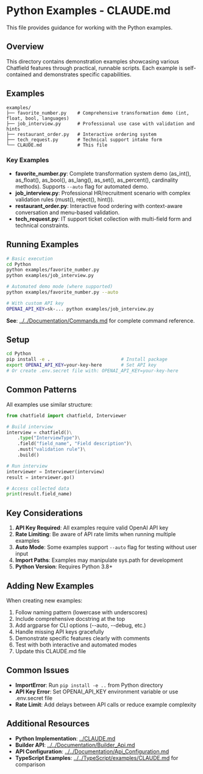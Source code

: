 # Python Examples - CLAUDE.md

This file provides guidance for working with the Python examples.

## Overview

This directory contains demonstration examples showcasing various Chatfield features through practical, runnable scripts. Each example is self-contained and demonstrates specific capabilities.

## Examples

```
examples/
├── favorite_number.py    # Comprehensive transformation demo (int, float, bool, languages)
├── job_interview.py      # Professional use case with validation and hints
├── restaurant_order.py   # Interactive ordering system
├── tech_request.py       # Technical support intake form
└── CLAUDE.md             # This file
```

### Key Examples

- **favorite_number.py**: Complete transformation system demo (as_int(), as_float(), as_bool(), as_lang(), as_set(), as_percent(), cardinality methods). Supports `--auto` flag for automated demo.
- **job_interview.py**: Professional HR/recruitment scenario with complex validation rules (must(), reject(), hint()).
- **restaurant_order.py**: Interactive food ordering with context-aware conversation and menu-based validation.
- **tech_request.py**: IT support ticket collection with multi-field form and technical constraints.

## Running Examples

```bash
# Basic execution
cd Python
python examples/favorite_number.py
python examples/job_interview.py

# Automated demo mode (where supported)
python examples/favorite_number.py --auto

# With custom API key
OPENAI_API_KEY=sk-... python examples/job_interview.py
```

**See**: [../../Documentation/Commands.md](../../Documentation/Commands.md) for complete command reference.

## Setup

```bash
cd Python
pip install -e .                          # Install package
export OPENAI_API_KEY=your-key-here       # Set API key
# Or create .env.secret file with: OPENAI_API_KEY=your-key-here
```

## Common Patterns

All examples use similar structure:

```python
from chatfield import chatfield, Interviewer

# Build interview
interview = chatfield()\
    .type("InterviewType")\
    .field("field_name", "Field description")\
    .must("validation rule")\
    .build()

# Run interview
interviewer = Interviewer(interview)
result = interviewer.go()

# Access collected data
print(result.field_name)
```

## Key Considerations

1. **API Key Required**: All examples require valid OpenAI API key
2. **Rate Limiting**: Be aware of API rate limits when running multiple examples
3. **Auto Mode**: Some examples support `--auto` flag for testing without user input
4. **Import Paths**: Examples may manipulate sys.path for development
5. **Python Version**: Requires Python 3.8+

## Adding New Examples

When creating new examples:

1. Follow naming pattern (lowercase with underscores)
2. Include comprehensive docstring at the top
3. Add argparse for CLI options (--auto, --debug, etc.)
4. Handle missing API keys gracefully
5. Demonstrate specific features clearly with comments
6. Test with both interactive and automated modes
7. Update this CLAUDE.md file

## Common Issues

- **ImportError**: Run `pip install -e ..` from Python directory
- **API Key Error**: Set OPENAI_API_KEY environment variable or use .env.secret file
- **Rate Limit**: Add delays between API calls or reduce example complexity

## Additional Resources

- **Python Implementation**: [../CLAUDE.md](../CLAUDE.md)
- **Builder API**: [../../Documentation/Builder_Api.md](../../Documentation/Builder_Api.md)
- **API Configuration**: [../../Documentation/Api_Configuration.md](../../Documentation/Api_Configuration.md)
- **TypeScript Examples**: [../../TypeScript/examples/CLAUDE.md](../../TypeScript/examples/CLAUDE.md) for comparison
